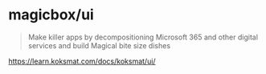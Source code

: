 # magicbox/ui
> Make killer apps by decompositioning Microsoft 365 and other digital services and build Magical bite size dishes

<https://learn.koksmat.com/docs/koksmat/ui/>
